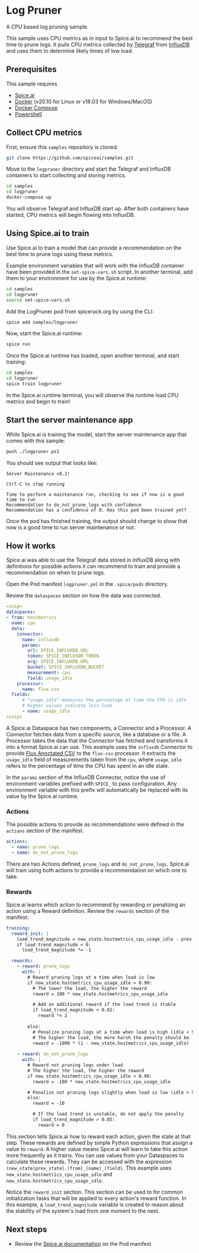 # Log Pruner

A CPU based log pruning sample.

This sample uses CPU metrics as in input to Spice.ai to recommend the best time to prune logs. It pulls CPU metrics collected by [Telegraf](https://www.influxdata.com/time-series-platform/telegraf/) from [InfluxDB](https://www.influxdata.com/products/influxdb/) and uses them to determine likely times of low load.

## Prerequisites

This sample requires

- [Spice.ai](https://docs.spiceai.org/getting-started/install-spiceai/)
- [Docker](https://docs.docker.com/get-docker/) (v20.10 for Linux or v18.03 for Windows/MacOS)
- [Docker Compose](https://docs.docker.com/compose/install/)
- [Powershell](https://docs.microsoft.com/en-us/powershell/scripting/install/installing-powershell?view=powershell-7.1)

## Collect CPU metrics

First, ensure this `samples` repository is cloned.

```bash
git clone https://github.com/spiceai/samples.git
```

Move to the `logpruner` directory and start the Telegraf and InfluxDB containers to start collecting and storing metrics.

```bash
cd samples
cd logpruner
docker-compose up
```

You will observe Telegraf and InfluxDB start up. After both containers have started, CPU metrics will begin flowing into InfluxDB.

## Using Spice.ai to train

Use Spice.ai to train a model that can provide a recommendation on the best time to prune logs using these metrics.

Example environment variables that will work with the InfluxDB container have been provided in the `set-spice-vars.sh` script. In another terminal, add them to your environment for use by the Spice.ai runtime:

```bash
cd samples
cd logpruner
source set-spice-vars.sh
```

Add the LogPruner pod from spicerack.org by using the CLI:

```bash
spice add samples/logpruner
```

Now, start the Spice.ai runtime:

```bash
spice run
```

Once the Spice.ai runtime has loaded, open another terminal, and start training:

```bash
cd samples
cd logpruner
spice train logpruner
```

In the Spice.ai runtime terminal, you will observe the runtime load CPU metrics and begin to train!

## Start the server maintenance app

While Spice.ai is training the model, start the server maintenance app that comes with this sample:

```bash
pwsh ./logpruner.ps1
```

You should see output that looks like:

```
Server Maintenance v0.1!

Ctrl-C to stop running

Time to perform a maintenance run, checking to see if now is a good time to run
Recommendation to do_not_prune_logs with confidence
Recommendation has a confidence of 0. Has this pod been trained yet?
```

Once the pod has finished training, the output should change to show that now is a good time to run server maintenance or not.

## How it works

Spice.ai was able to use the Telegraf data stored in InfluxDB along with definitions for possible actions it can recommend to train and provide a recommendation on when to prune logs.

Open the Pod manifest `logpruner.yml` in the `.spice/pods` directory.

Review the `dataspaces` section on how the data was connected.

```yaml
<snip>
dataspaces:
- from: hostmetrics
  name: cpu
  data:
    connector:
      name: influxdb
      params:
        url: SPICE_INFLUXDB_URL
        token: SPICE_INFLUXDB_TOKEN
        org: SPICE_INFLUXDB_ORG
        bucket: SPICE_INFLUXDB_BUCKET
        measurement: cpu
        field: usage_idle
    processor:
      name: flux-csv
  fields:
      # "usage_idle" measures the percentage of time the CPU is idle
      # Higher values indicate less load
      - name: usage_idle
<snip>
```

A Spice.ai Dataspace has two components, a Connector and a Processor. A Connector fetches data from a specific source, like a database or a file. A Processor takes the data that the Connector has fetched and transforms it into a format Spice.ai can use. This example uses the `influxdb` Connector to provide [Flux Annotated CSV](https://docs.influxdata.com/influxdb/cloud/reference/syntax/annotated-csv/) to the `flux-csv` processor. It extracts the `usage_idle` field of measurements taken from the `cpu`, where `usage_idle` refers to the percentage of time the CPU has spent in an idle state.

In the `params` section of the InfluxDB Connector, notice the use of environment variables prefixed with `SPICE_` to pass configuration. Any environment variable with this prefix will automatically be replaced with its value by the Spice.ai runtime.

### Actions

The possible actions to provide as recommendations were defined in the `actions` section of the manifest.

```yaml
actions:
  - name: prune_logs
  - name: do_not_prune_logs
```

There are two Actions defined, `prune_logs` and `do_not_prune_logs`. Spice.ai will train using both actions to provide a recommendation on which one to take.

### Rewards

Spice.ai learns which action to recommend by rewarding or penalizing an action using a Reward definition. Review the `rewards` section of the manifest:

```yaml
training:
  reward_init: |
    load_trend_magnitude = new_state.hostmetrics_cpu_usage_idle - prev_state.hostmetrics_cpu_usage_idle
    if load_trend_magnitude < 0:
      load_trend_magnitude *= -1

  rewards:
    - reward: prune_logs
      with: |
        # Reward pruning logs at a time when load is low
        if new_state.hostmetrics_cpu_usage_idle > 0.90:
          # The lower the load, the higher the reward
          reward = 100 * new_state.hostmetrics_cpu_usage_idle

          # Add an additional reward if the load trend is stable
          if load_trend_magnitude < 0.02:
            reward *= 2
        
        else:
          # Penalize pruning logs at a time when load is high (idle < 90%)
          # The higher the load, the more harsh the penalty should be 
          reward = -1000 * (1 - new_state.hostmetrics_cpu_usage_idle)
    
    - reward: do_not_prune_logs
      with: |
        # Reward not pruning logs under load
        # The higher the load, the higher the reward
        if new_state.hostmetrics_cpu_usage_idle < 0.90:
          reward = -100 * new_state.hostmetrics_cpu_usage_idle

        # Penalize not pruning logs slightly when load is low (idle > 90%)
        else:
          reward = -10

          # If the load trend is unstable, do not apply the penalty
          if load_trend_magnitude > 0.05:
            reward = 0
```

This section tells Spice.ai how to reward each action, given the state at that step. These rewards are defined by simple Python expressions that assign a value to `reward`. A higher value means Spice.ai will learn to take this action more frequently as it trains. You can use values from your Dataspaces to calculate these rewards. They can be accessed with the expression `(new_state|prev_state).(from)_(name)_(field)`. This example uses `new_state.hostmetrics_cpu_usage_idle` and `new_state.hostmetrics_cpu_usage_idle`.

Notice the `reward_init` section.  This section can be used to for common initialization tasks that will be applied to every action's reward function.  In this example, a `load_trend_magnitude` variable is created to reason about the stability of the system's load from one moment to the next.

## Next steps

- Review the [Spice.ai documentation](https://docs.spiceai.org/reference/pod/) on the Pod manifest
